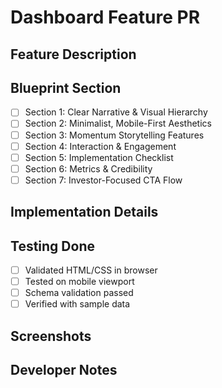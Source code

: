 # Dashboard Feature PR

## Feature Description
<!-- Describe what this PR adds to the dashboard -->

## Blueprint Section
<!-- Which section(s) of the investor-grade dashboard blueprint does this fulfill? -->
- [ ] Section 1: Clear Narrative & Visual Hierarchy
- [ ] Section 2: Minimalist, Mobile-First Aesthetics
- [ ] Section 3: Momentum Storytelling Features
- [ ] Section 4: Interaction & Engagement
- [ ] Section 5: Implementation Checklist
- [ ] Section 6: Metrics & Credibility
- [ ] Section 7: Investor-Focused CTA Flow

## Implementation Details
<!-- Describe the technical implementation -->

## Testing Done
<!-- How did you test this change? -->
- [ ] Validated HTML/CSS in browser
- [ ] Tested on mobile viewport
- [ ] Schema validation passed
- [ ] Verified with sample data

## Screenshots
<!-- If applicable, add screenshots/gifs of the feature -->

## Developer Notes
<!-- Any notes to help reviewers understand your approach -->
